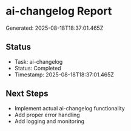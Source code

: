 # ai-changelog Report

Generated: 2025-08-18T18:37:01.465Z

## Status
- Task: ai-changelog
- Status: Completed
- Timestamp: 2025-08-18T18:37:01.465Z

## Next Steps
- Implement actual ai-changelog functionality
- Add proper error handling
- Add logging and monitoring
